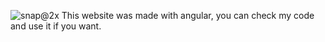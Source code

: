 ![snap@2x](https://user-images.githubusercontent.com/91390590/224175762-f7cfa561-3713-4f14-8da3-8182981b1a80.jpg)
This website was made with angular, you can check my code and use it if you want.
